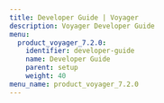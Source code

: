 ```yaml
---
title: Developer Guide | Voyager
description: Voyager Developer Guide
menu:
  product_voyager_7.2.0:
    identifier: developer-guide
    name: Developer Guide
    parent: setup
    weight: 40
menu_name: product_voyager_7.2.0
---
```


